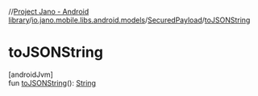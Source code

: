 //[Project Jano - Android library](../../../index.md)/[io.jano.mobile.libs.android.models](../index.md)/[SecuredPayload](index.md)/[toJSONString](to-j-s-o-n-string.md)

# toJSONString

[androidJvm]\
fun [toJSONString](to-j-s-o-n-string.md)(): [String](https://kotlinlang.org/api/latest/jvm/stdlib/kotlin/-string/index.html)
